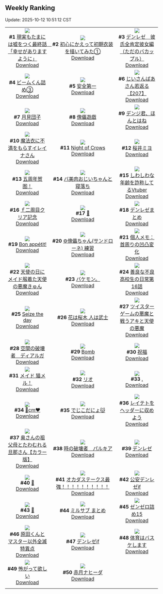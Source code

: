 ## Weekly Ranking
Update: 2025-10-12 10:51:12 CST

|      |      |      |
| :----: | :----: | :----: |
| ![](https://i.pixiv.re/c/240x480/img-master/img/2025/10/04/15/01/45/135857717_p0_master1200.jpg)<br>**#1** [現実もたまには嘘をつく最終話　「幸せがありますように」](https://www.pixiv.net/artworks/135857717)<br>[Download](https://i.pixiv.re/img-original/img/2025/10/04/15/01/45/135857717_p0.jpg) | ![](https://i.pixiv.re/c/240x480/img-master/img/2025/10/05/00/00/15/135881572_p0_master1200.jpg)<br>**#2** [初心にかえって初期衣装を描いてみた①](https://www.pixiv.net/artworks/135881572)<br>[Download](https://i.pixiv.re/img-original/img/2025/10/05/00/00/15/135881572_p0.jpg) | ![](https://i.pixiv.re/c/240x480/img-master/img/2025/10/05/03/23/59/135888483_p0_master1200.jpg)<br>**#3** [デンレゼ　彼氏全肯定彼女編（ただのバカップル）](https://www.pixiv.net/artworks/135888483)<br>[Download](https://i.pixiv.re/img-original/img/2025/10/05/03/23/59/135888483_p0.jpg) |
| ![](https://i.pixiv.re/c/240x480/img-master/img/2025/10/05/20/49/08/135916895_p0_master1200.jpg)<br>**#4** [ビームくん詰め③](https://www.pixiv.net/artworks/135916895)<br>[Download](https://i.pixiv.re/img-original/img/2025/10/05/20/49/08/135916895_p0.jpg) | ![](https://i.pixiv.re/c/240x480/img-master/img/2025/10/05/17/06/54/135907693_p0_master1200.jpg)<br>**#5** [安全第一](https://www.pixiv.net/artworks/135907693)<br>[Download](https://i.pixiv.re/img-original/img/2025/10/05/17/06/54/135907693_p0.jpg) | ![](https://i.pixiv.re/c/240x480/img-master/img/2025/10/04/11/00/08/135854279_p0_master1200.jpg)<br>**#6** [じいさんばあさん若返る【207】](https://www.pixiv.net/artworks/135854279)<br>[Download](https://i.pixiv.re/img-original/img/2025/10/04/11/00/08/135854279_p0.png) |
| ![](https://i.pixiv.re/c/240x480/img-master/img/2025/10/06/20/30/02/135954929_p0_master1200.jpg)<br>**#7** [月見団子](https://www.pixiv.net/artworks/135954929)<br>[Download](https://i.pixiv.re/img-original/img/2025/10/06/20/30/02/135954929_p0.png) | ![](https://i.pixiv.re/c/240x480/img-master/img/2025/10/06/00/00/16/135926656_p0_master1200.jpg)<br>**#8** [傀儡遊戯](https://www.pixiv.net/artworks/135926656)<br>[Download](https://i.pixiv.re/img-original/img/2025/10/06/00/00/16/135926656_p0.jpg) | ![](https://i.pixiv.re/c/240x480/img-master/img/2025/10/05/21/37/19/135919588_p0_master1200.jpg)<br>**#9** [デンジ君、ほんとはね](https://www.pixiv.net/artworks/135919588)<br>[Download](https://i.pixiv.re/img-original/img/2025/10/05/21/37/19/135919588_p0.jpg) |
| ![](https://i.pixiv.re/c/240x480/img-master/img/2025/10/05/00/03/50/135882113_p0_master1200.jpg)<br>**#10** [魔法衣に不満をもらすイレイナさん](https://www.pixiv.net/artworks/135882113)<br>[Download](https://i.pixiv.re/img-original/img/2025/10/05/00/03/50/135882113_p0.png) | ![](https://i.pixiv.re/c/240x480/img-master/img/2025/10/05/01/35/52/135885209_p0_master1200.jpg)<br>**#11** [Night of Crows](https://www.pixiv.net/artworks/135885209)<br>[Download](https://i.pixiv.re/img-original/img/2025/10/05/01/35/52/135885209_p0.png) | ![](https://i.pixiv.re/c/240x480/img-master/img/2025/10/04/00/00/20/135839794_p0_master1200.jpg)<br>**#12** [桜井ミヨ](https://www.pixiv.net/artworks/135839794)<br>[Download](https://i.pixiv.re/img-original/img/2025/10/04/00/00/20/135839794_p0.jpg) |
| ![](https://i.pixiv.re/c/240x480/img-master/img/2025/10/05/12/58/04/135900519_p0_master1200.jpg)<br>**#13** [五周年贺图！](https://www.pixiv.net/artworks/135900519)<br>[Download](https://i.pixiv.re/img-original/img/2025/10/05/12/58/04/135900519_p0.jpg) | ![](https://i.pixiv.re/c/240x480/img-master/img/2025/10/04/00/01/45/135840078_p0_master1200.jpg)<br>**#14** [バ美肉おじいちゃんと寝落ち](https://www.pixiv.net/artworks/135840078)<br>[Download](https://i.pixiv.re/img-original/img/2025/10/04/00/01/45/135840078_p0.jpg) | ![](https://i.pixiv.re/c/240x480/img-master/img/2025/10/05/21/07/25/135918054_p0_master1200.jpg)<br>**#15** [しわしわな年齢を詐称してるVtuber](https://www.pixiv.net/artworks/135918054)<br>[Download](https://i.pixiv.re/img-original/img/2025/10/05/21/07/25/135918054_p0.png) |
| ![](https://i.pixiv.re/c/240x480/img-master/img/2025/10/06/15/46/13/135945870_p0_master1200.jpg)<br>**#16** [ｆ二周目クリア記念](https://www.pixiv.net/artworks/135945870)<br>[Download](https://i.pixiv.re/img-original/img/2025/10/06/15/46/13/135945870_p0.jpg) | ![](https://i.pixiv.re/c/240x480/img-master/img/2025/10/04/00/00/19/135839784_p0_master1200.jpg)<br>**#17** [💌](https://www.pixiv.net/artworks/135839784)<br>[Download](https://i.pixiv.re/img-original/img/2025/10/04/00/00/19/135839784_p0.png) | ![](https://i.pixiv.re/c/240x480/img-master/img/2025/10/05/18/34/12/135911035_p0_master1200.jpg)<br>**#18** [デンレゼまとめ](https://www.pixiv.net/artworks/135911035)<br>[Download](https://i.pixiv.re/img-original/img/2025/10/05/18/34/12/135911035_p0.jpg) |
| ![](https://i.pixiv.re/c/240x480/img-master/img/2025/10/05/00/15/59/135882787_p0_master1200.jpg)<br>**#19** [Bon appétit!](https://www.pixiv.net/artworks/135882787)<br>[Download](https://i.pixiv.re/img-original/img/2025/10/05/00/15/59/135882787_p0.png) | ![](https://i.pixiv.re/c/240x480/img-master/img/2025/10/08/09/54/50/135881665_p0_master1200.jpg)<br>**#20** [⚙傀儡ちゃん(サンドローネ) 練習](https://www.pixiv.net/artworks/135881665)<br>[Download](https://i.pixiv.re/img-original/img/2025/10/08/09/54/50/135881665_p0.jpg) | ![](https://i.pixiv.re/c/240x480/img-master/img/2025/10/04/06/00/11/135848347_p0_master1200.jpg)<br>**#21** [個人メモ：首周りの凹凸変化](https://www.pixiv.net/artworks/135848347)<br>[Download](https://i.pixiv.re/img-original/img/2025/10/04/06/00/11/135848347_p0.jpg) |
| ![](https://i.pixiv.re/c/240x480/img-master/img/2025/10/04/23/31/49/135880223_p0_master1200.jpg)<br>**#22** [天使の日にメイド服着た天使の悪魔きゅん](https://www.pixiv.net/artworks/135880223)<br>[Download](https://i.pixiv.re/img-original/img/2025/10/04/23/31/49/135880223_p0.jpg) | ![](https://i.pixiv.re/c/240x480/img-master/img/2025/10/04/12/25/41/135856754_p0_master1200.jpg)<br>**#23** [バケモン。](https://www.pixiv.net/artworks/135856754)<br>[Download](https://i.pixiv.re/img-original/img/2025/10/04/12/25/41/135856754_p0.png) | ![](https://i.pixiv.re/c/240x480/img-master/img/2025/10/04/08/00/45/135850423_p0_master1200.jpg)<br>**#24** [善良な不良高校生の日常第16話](https://www.pixiv.net/artworks/135850423)<br>[Download](https://i.pixiv.re/img-original/img/2025/10/04/08/00/45/135850423_p0.jpg) |
| ![](https://i.pixiv.re/c/240x480/img-master/img/2025/10/05/00/00/21/135881615_p0_master1200.jpg)<br>**#25** [Seize the day](https://www.pixiv.net/artworks/135881615)<br>[Download](https://i.pixiv.re/img-original/img/2025/10/05/00/00/21/135881615_p0.jpg) | ![](https://i.pixiv.re/c/240x480/img-master/img/2025/10/04/15/49/04/135861868_p0_master1200.jpg)<br>**#26** [花は桜木 人は武士](https://www.pixiv.net/artworks/135861868)<br>[Download](https://i.pixiv.re/img-original/img/2025/10/04/15/49/04/135861868_p0.jpg) | ![](https://i.pixiv.re/c/240x480/img-master/img/2025/10/05/01/44/59/135886206_p0_master1200.jpg)<br>**#27** [ツイスターゲームの悪魔と戦うアキと天使の悪魔](https://www.pixiv.net/artworks/135886206)<br>[Download](https://i.pixiv.re/img-original/img/2025/10/05/01/44/59/135886206_p0.jpg) |
| ![](https://i.pixiv.re/c/240x480/img-master/img/2025/10/05/20/50/46/135916977_p0_master1200.jpg)<br>**#28** [空間の破壊者　ディアルガ](https://www.pixiv.net/artworks/135916977)<br>[Download](https://i.pixiv.re/img-original/img/2025/10/05/20/50/46/135916977_p0.jpg) | ![](https://i.pixiv.re/c/240x480/img-master/img/2025/10/06/13/51/51/135943774_p0_master1200.jpg)<br>**#29** [Bomb](https://www.pixiv.net/artworks/135943774)<br>[Download](https://i.pixiv.re/img-original/img/2025/10/06/13/51/51/135943774_p0.jpg) | ![](https://i.pixiv.re/c/240x480/img-master/img/2025/10/04/21/59/26/135875993_p0_master1200.jpg)<br>**#30** [祝福](https://www.pixiv.net/artworks/135875993)<br>[Download](https://i.pixiv.re/img-original/img/2025/10/04/21/59/26/135875993_p0.jpg) |
| ![](https://i.pixiv.re/c/240x480/img-master/img/2025/10/05/00/08/28/135882380_p0_master1200.jpg)<br>**#31** [メイド 猫メル！](https://www.pixiv.net/artworks/135882380)<br>[Download](https://i.pixiv.re/img-original/img/2025/10/05/00/08/28/135882380_p0.jpg) | ![](https://i.pixiv.re/c/240x480/img-master/img/2025/10/05/08/00/03/135892932_p0_master1200.jpg)<br>**#32** [リオ](https://www.pixiv.net/artworks/135892932)<br>[Download](https://i.pixiv.re/img-original/img/2025/10/05/08/00/03/135892932_p0.jpg) | ![](https://i.pixiv.re/c/240x480/img-master/img/2025/10/04/00/54/07/135842475_p0_master1200.jpg)<br>**#33** [.](https://www.pixiv.net/artworks/135842475)<br>[Download](https://i.pixiv.re/img-original/img/2025/10/04/00/54/07/135842475_p0.jpg) |
| ![](https://i.pixiv.re/c/240x480/img-master/img/2025/10/05/20/28/34/135915931_p0_master1200.jpg)<br>**#34** [🩷cm❤️](https://www.pixiv.net/artworks/135915931)<br>[Download](https://i.pixiv.re/img-original/img/2025/10/05/20/28/34/135915931_p0.png) | ![](https://i.pixiv.re/c/240x480/img-master/img/2025/10/05/00/00/12/135881552_p0_master1200.jpg)<br>**#35** [でじこだにょ😽](https://www.pixiv.net/artworks/135881552)<br>[Download](https://i.pixiv.re/img-original/img/2025/10/05/00/00/12/135881552_p0.jpg) | ![](https://i.pixiv.re/c/240x480/img-master/img/2025/10/05/00/06/43/135882295_p0_master1200.jpg)<br>**#36** [レイテトをヘッダーに収めよう](https://www.pixiv.net/artworks/135882295)<br>[Download](https://i.pixiv.re/img-original/img/2025/10/05/00/06/43/135882295_p0.png) |
| ![](https://i.pixiv.re/c/240x480/img-master/img/2025/10/05/00/01/47/135881893_p0_master1200.jpg)<br>**#37** [奥さんの祖父母とたわむれる旦那さん【カラー版】](https://www.pixiv.net/artworks/135881893)<br>[Download](https://i.pixiv.re/img-original/img/2025/10/05/00/01/47/135881893_p0.jpg) | ![](https://i.pixiv.re/c/240x480/img-master/img/2025/10/05/20/56/03/135910480_p0_master1200.jpg)<br>**#38** [時の破壊者　パルキア](https://www.pixiv.net/artworks/135910480)<br>[Download](https://i.pixiv.re/img-original/img/2025/10/05/20/56/03/135910480_p0.jpg) | ![](https://i.pixiv.re/c/240x480/img-master/img/2025/10/04/14/23/22/135859677_p0_master1200.jpg)<br>**#39** [デンレゼ](https://www.pixiv.net/artworks/135859677)<br>[Download](https://i.pixiv.re/img-original/img/2025/10/04/14/23/22/135859677_p0.jpg) |
| ![](https://i.pixiv.re/c/240x480/img-master/img/2025/10/05/10/32/07/135896397_p0_master1200.jpg)<br>**#40** [👻](https://www.pixiv.net/artworks/135896397)<br>[Download](https://i.pixiv.re/img-original/img/2025/10/05/10/32/07/135896397_p0.png) | ![](https://i.pixiv.re/c/240x480/img-master/img/2025/10/05/21/43/47/135919887_p0_master1200.jpg)<br>**#41** [オカダステークス最強！！！！！！！！！！](https://www.pixiv.net/artworks/135919887)<br>[Download](https://i.pixiv.re/img-original/img/2025/10/05/21/43/47/135919887_p0.jpg) | ![](https://i.pixiv.re/c/240x480/img-master/img/2025/10/04/19/47/51/135870103_p0_master1200.jpg)<br>**#42** [公安デンレゼif](https://www.pixiv.net/artworks/135870103)<br>[Download](https://i.pixiv.re/img-original/img/2025/10/04/19/47/51/135870103_p0.jpg) |
| ![](https://i.pixiv.re/c/240x480/img-master/img/2025/10/05/00/51/23/135884356_p0_master1200.jpg)<br>**#43** [🐄](https://www.pixiv.net/artworks/135884356)<br>[Download](https://i.pixiv.re/img-original/img/2025/10/05/00/51/23/135884356_p0.jpg) | ![](https://i.pixiv.re/c/240x480/img-master/img/2025/10/05/06/58/25/135891821_p0_master1200.jpg)<br>**#44** [ミルサブ まとめ](https://www.pixiv.net/artworks/135891821)<br>[Download](https://i.pixiv.re/img-original/img/2025/10/05/06/58/25/135891821_p0.jpg) | ![](https://i.pixiv.re/c/240x480/img-master/img/2025/10/04/21/51/41/135875659_p0_master1200.jpg)<br>**#45** [ゼンゼロ詰め15](https://www.pixiv.net/artworks/135875659)<br>[Download](https://i.pixiv.re/img-original/img/2025/10/04/21/51/41/135875659_p0.jpg) |
| ![](https://i.pixiv.re/c/240x480/img-master/img/2025/10/05/18/01/04/135909702_p0_master1200.jpg)<br>**#46** [原田くんとマスター以外全滅特異点](https://www.pixiv.net/artworks/135909702)<br>[Download](https://i.pixiv.re/img-original/img/2025/10/05/18/01/04/135909702_p0.jpg) | ![](https://i.pixiv.re/c/240x480/img-master/img/2025/10/05/17/45/51/135908978_p0_master1200.jpg)<br>**#47** [デンレゼif](https://www.pixiv.net/artworks/135908978)<br>[Download](https://i.pixiv.re/img-original/img/2025/10/05/17/45/51/135908978_p0.jpg) | ![](https://i.pixiv.re/c/240x480/img-master/img/2025/10/05/00/00/08/135881532_p0_master1200.jpg)<br>**#48** [体育はバスケします](https://www.pixiv.net/artworks/135881532)<br>[Download](https://i.pixiv.re/img-original/img/2025/10/05/00/00/08/135881532_p0.jpg) |
| ![](https://i.pixiv.re/c/240x480/img-master/img/2025/10/05/11/08/16/135897324_p0_master1200.jpg)<br>**#49** [怖がって欲しい](https://www.pixiv.net/artworks/135897324)<br>[Download](https://i.pixiv.re/img-original/img/2025/10/05/11/08/16/135897324_p0.jpg) | ![](https://i.pixiv.re/c/240x480/img-master/img/2025/10/04/07/44/56/135850074_p0_master1200.jpg)<br>**#50** [赤月ナヒーダ](https://www.pixiv.net/artworks/135850074)<br>[Download](https://i.pixiv.re/img-original/img/2025/10/04/07/44/56/135850074_p0.png) |
|      |
